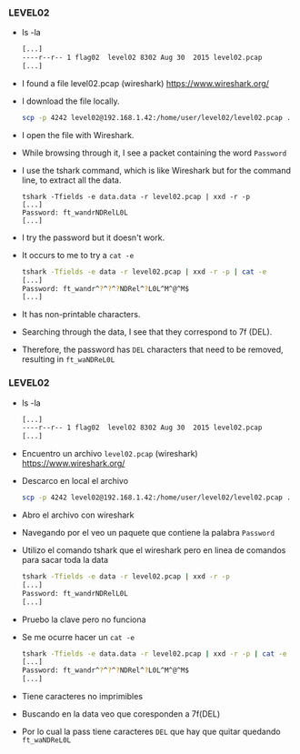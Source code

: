 ### LEVEL02
- ls -la
    ```bash
    [...]
    ----r--r-- 1 flag02  level02 8302 Aug 30  2015 level02.pcap
    [...]
    ```

- I found a file level02.pcap (wireshark) https://www.wireshark.org/

- I download the file locally.
    ```bash
    scp -p 4242 level02@192.168.1.42:/home/user/level02/level02.pcap .
    ```

- I open the file with Wireshark.

- While browsing through it, I see a packet containing the word `Password`

- I use the tshark command, which is like Wireshark but for the command line, to extract all the data.
    ```bash'utf-8' codec can't decode byte 0xfd in position 0: invalid start byte
    tshark -Tfields -e data.data -r level02.pcap | xxd -r -p
    [...]
    Password: ft_wandrNDRelL0L
    [...]
    ```

- I try the password but it doesn't work.

- It occurs to me to try a `cat -e`
    ```bash
    tshark -Tfields -e data -r level02.pcap | xxd -r -p | cat -e
    [...]
    Password: ft_wandr^?^?^?NDRel^?L0L^M^@^M$
    [...]
    ```

- It has non-printable characters.

- Searching through the data, I see that they correspond to 7f (DEL).

- Therefore, the password has `DEL` characters that need to be removed, resulting in `ft_waNDReL0L`


### LEVEL02

- ls -la
    ```bash
    [...]
    ----r--r-- 1 flag02  level02 8302 Aug 30  2015 level02.pcap
    [...]
    ```

- Encuentro un archivo `level02.pcap` (wireshark) https://www.wireshark.org/

- Descarco en local el archivo
    ```bash
    scp -p 4242 level02@192.168.1.42:/home/user/level02/level02.pcap .
    ```

- Abro el archivo con wireshark

- Navegando por el veo un paquete que contiene la palabra `Password`

- Utilizo el comando tshark que el wireshark pero en linea de comandos para sacar toda la data
    ```bash
    tshark -Tfields -e data -r level02.pcap | xxd -r -p
    [...]
    Password: ft_wandrNDRelL0L
    [...]

    ```

- Pruebo la clave pero no funciona

- Se me ocurre hacer un `cat -e` 
    ```bash
    tshark -Tfields -e data.data -r level02.pcap | xxd -r -p | cat -e
    [...]
    Password: ft_wandr^?^?^?NDRel^?L0L^M^@^M$
    [...]
    ```

- Tiene caracteres no imprimibles

- Buscando en la data veo que coresponden a 7f(DEL)

- Por lo cual la pass tiene caracteres `DEL` que hay que quitar quedando `ft_waNDReL0L`  

